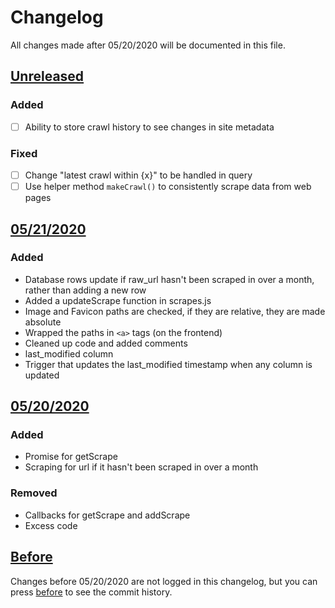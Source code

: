 # Changelog
All changes made after 05/20/2020 will be documented in this file.

## [Unreleased]
### Added
- [ ] Ability to store crawl history to see changes in site metadata

### Fixed
- [ ] Change "latest crawl within {x}" to be handled in query
- [ ] Use helper method `makeCrawl()` to consistently scrape data from web pages

## [05/21/2020]
### Added
- Database rows update if raw_url hasn't been scraped in over a month, rather than adding a new row
- Added a updateScrape function in scrapes.js
- Image and Favicon paths are checked, if they are relative, they are made absolute
- Wrapped the paths in `<a>` tags (on the frontend)
- Cleaned up code and added comments 
- last_modified column
- Trigger that updates the last_modified timestamp when any column is updated

## [05/20/2020]
### Added
 - Promise for getScrape
 - Scraping for url if it hasn't been scraped in over a month

### Removed
 - Callbacks for getScrape and addScrape
 - Excess code

## [Before]
Changes before 05/20/2020 are not logged in this changelog, but you can press [before] to see the commit history.

[Unreleased]: https://github.com/Gbillington1/WebsiteScraper/compare/6872850..HEAD
[05/21/2020]: https://github.com/Gbillington1/WebsiteScraper/compare/57bd12d..6872850
[05/20/2020]: https://github.com/Gbillington1/WebsiteScraper/compare/ef92f98..57bd12d
[Before]: https://github.com/Gbillington1/WebsiteScraper/compare/4cd8ca9..ef92f98